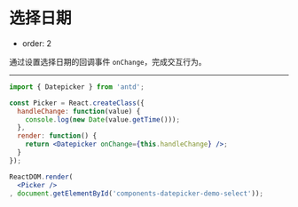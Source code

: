 # 选择日期

- order: 2

通过设置选择日期的回调事件 `onChange`，完成交互行为。

---

````jsx
import { Datepicker } from 'antd';

const Picker = React.createClass({
  handleChange: function(value) {
    console.log(new Date(value.getTime()));
  },
  render: function() {
    return <Datepicker onChange={this.handleChange} />;
  }
});

ReactDOM.render(
  <Picker />
, document.getElementById('components-datepicker-demo-select'));
````
